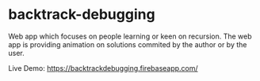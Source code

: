 # backtrack-debugging

Web app which focuses on people learning or keen on recursion. The web app is providing animation on solutions commited by the author or by the user.

Live Demo: https://backtrackdebugging.firebaseapp.com/
